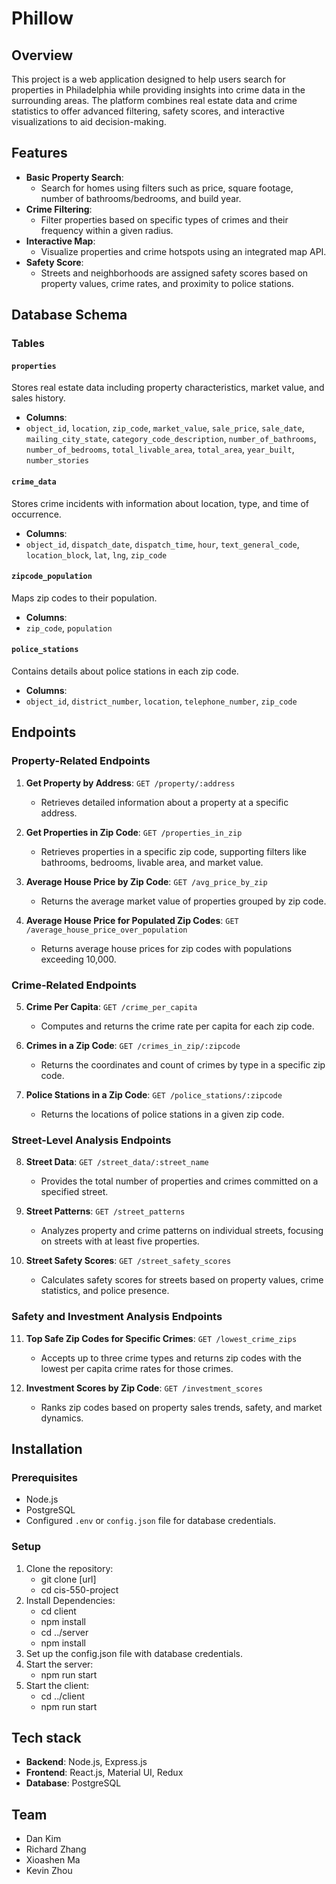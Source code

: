 # Phillow

## Overview

This project is a web application designed to help users search for properties in Philadelphia while providing insights into crime data in the surrounding areas. The platform combines real estate data and crime statistics to offer advanced filtering, safety scores, and interactive visualizations to aid decision-making.

## Features

- **Basic Property Search**:
  - Search for homes using filters such as price, square footage, number of bathrooms/bedrooms, and build year.
- **Crime Filtering**:
  - Filter properties based on specific types of crimes and their frequency within a given radius.
- **Interactive Map**:
  - Visualize properties and crime hotspots using an integrated map API.
- **Safety Score**:
  - Streets and neighborhoods are assigned safety scores based on property values, crime rates, and proximity to police stations.

## Database Schema

### **Tables**

#### `properties`

Stores real estate data including property characteristics, market value, and sales history.

- **Columns**:
- `object_id`, `location`, `zip_code`, `market_value`, `sale_price`, `sale_date`, `mailing_city_state`, `category_code_description`, `number_of_bathrooms`, `number_of_bedrooms`, `total_livable_area`, `total_area`, `year_built`, `number_stories`

#### `crime_data`

Stores crime incidents with information about location, type, and time of occurrence.

- **Columns**:
- `object_id`, `dispatch_date`, `dispatch_time`, `hour`, `text_general_code`, `location_block`, `lat`, `lng`, `zip_code`

#### `zipcode_population`

Maps zip codes to their population.

- **Columns**:
- `zip_code`, `population`

#### `police_stations`

Contains details about police stations in each zip code.

- **Columns**:
- `object_id`, `district_number`, `location`, `telephone_number`, `zip_code`

## Endpoints

### **Property-Related Endpoints**

1. **Get Property by Address**: `GET /property/:address`

   - Retrieves detailed information about a property at a specific address.

2. **Get Properties in Zip Code**: `GET /properties_in_zip`

   - Retrieves properties in a specific zip code, supporting filters like bathrooms, bedrooms, livable area, and market value.

3. **Average House Price by Zip Code**: `GET /avg_price_by_zip`

   - Returns the average market value of properties grouped by zip code.

4. **Average House Price for Populated Zip Codes**: `GET /average_house_price_over_population`
   - Returns average house prices for zip codes with populations exceeding 10,000.

### **Crime-Related Endpoints**

5. **Crime Per Capita**: `GET /crime_per_capita`

   - Computes and returns the crime rate per capita for each zip code.

6. **Crimes in a Zip Code**: `GET /crimes_in_zip/:zipcode`

   - Returns the coordinates and count of crimes by type in a specific zip code.

7. **Police Stations in a Zip Code**: `GET /police_stations/:zipcode`
   - Returns the locations of police stations in a given zip code.

### **Street-Level Analysis Endpoints**

8. **Street Data**: `GET /street_data/:street_name`

   - Provides the total number of properties and crimes committed on a specified street.

9. **Street Patterns**: `GET /street_patterns`

   - Analyzes property and crime patterns on individual streets, focusing on streets with at least five properties.

10. **Street Safety Scores**: `GET /street_safety_scores`
    - Calculates safety scores for streets based on property values, crime statistics, and police presence.

### **Safety and Investment Analysis Endpoints**

11. **Top Safe Zip Codes for Specific Crimes**: `GET /lowest_crime_zips`

    - Accepts up to three crime types and returns zip codes with the lowest per capita crime rates for those crimes.

12. **Investment Scores by Zip Code**: `GET /investment_scores`
    - Ranks zip codes based on property sales trends, safety, and market dynamics.

## Installation

### **Prerequisites**

- Node.js
- PostgreSQL
- Configured `.env` or `config.json` file for database credentials.

### **Setup**

1. Clone the repository:
   - git clone [url]
   - cd cis-550-project
2. Install Dependencies:
   - cd client
   - npm install
   - cd ../server
   - npm install
3. Set up the config.json file with database credentials.
4. Start the server:
   - npm run start
5. Start the client:
   - cd ../client
   - npm run start

## Tech stack

- **Backend**: Node.js, Express.js
- **Frontend**: React.js, Material UI, Redux
- **Database**: PostgreSQL

## Team

- Dan Kim
- Richard Zhang
- Xioashen Ma
- Kevin Zhou
